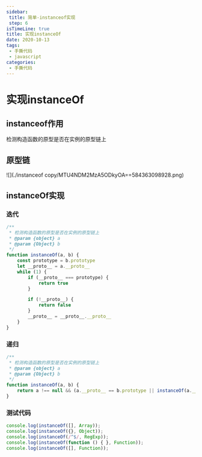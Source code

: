 ```yaml
---
sidebar:
 title: 简单-instanceof实现
 step: 6
isTimeLine: true
title: 实现instanceOf
date: 2020-10-13
tags:
 - 手撕代码
 - javascript
categories:
 - 手撕代码
---
```

# 实现instanceOf

## instanceof作用
检测构造函数的原型是否在实例的原型链上

## 原型链

![](./instanceof copy/MTU4NDM2MzA5ODkyOA==584363098928.png)

## instanceOf实现

### 迭代

```js
/**
 * 检测构造函数的原型是否在实例的原型链上
 * @param {object} a
 * @param {Object} b
 */
function instanceOf(a, b) {
    const prototype = b.prototype
    let __proto__ = a.__proto__
    while (1) {
        if (__proto__ === prototype) {
            return true
        }

        if (!__proto__) {
            return false
        }
        __proto__ = __proto__.__proto__
    }
}
```

### 递归
```js
/**
 * 检测构造函数的原型是否在实例的原型链上
 * @param {object} a
 * @param {Object} b
 */
function instanceOf(a, b) {
    return a !== null && (a.__proto__ == b.prototype || instanceOf(a.__proto__, b))
}
```

### 测试代码
```js
console.log(instanceOf([], Array));
console.log(instanceOf({}, Object));
console.log(instanceOf(/^$/, RegExp));
console.log(instanceOf(function () { }, Function));
console.log(instanceOf([], Function));
```

